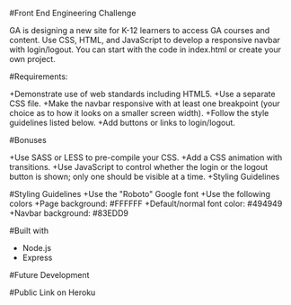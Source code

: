 #Front End Engineering Challenge

GA is designing a new site for K-12 learners to access GA courses and content. Use CSS, HTML, and JavaScript to develop a responsive navbar with login/logout. You can start with the code in index.html or create your own project.

#Requirements:

+Demonstrate use of web standards including HTML5.
+Use a separate CSS file.
+Make the navbar responsive with at least one breakpoint (your choice as to how it looks on a smaller screen width).
+Follow the style guidelines listed below.
+Add buttons or links to login/logout.


#Bonuses

+Use SASS or LESS to pre-compile your CSS.
+Add a CSS animation with transitions.
+Use JavaScript to control whether the login or the logout button is shown; only one should be visible at a time.
+Styling Guidelines

#Styling Guidelines
+Use the "Roboto" Google font
+Use the following colors
+Page background: #FFFFFF
+Default/normal font color: #494949
+Navbar background: #83EDD9

#Built with

+ Node.js 
+ Express

#Future Development


#Public Link on Heroku 
